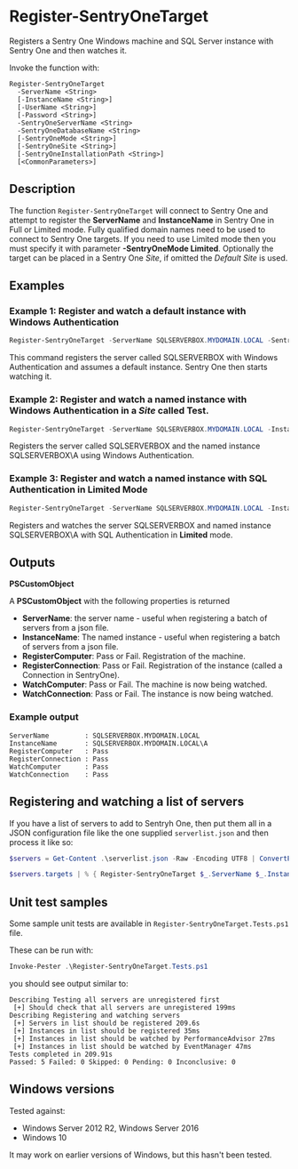 # Register-SentryOneTarget

Registers a Sentry One Windows machine and SQL Server instance with Sentry One and then watches it.

Invoke the function with:

```
Register-SentryOneTarget
  -ServerName <String>
  [-InstanceName <String>]
  [-UserName <String>]
  [-Password <String>]
  -SentryOneServerName <String>
  -SentryOneDatabaseName <String>
  [-SentryOneMode <String>]
  [-SentryOneSite <String>]
  [-SentryOneInstallationPath <String>]
  [<CommonParameters>]
```

## Description

The function `Register-SentryOneTarget` will connect to Sentry One and attempt to register the **ServerName** and **InstanceName** in Sentry One in Full or Limited mode. Fully qualified domain names need to be used to connect to Sentry One targets. If you need to use Limited mode then you must specify it with parameter **-SentryOneMode Limited**. Optionally the target can be placed in a Sentry One *Site*, if omitted the *Default Site* is used. 

## Examples

### Example 1: Register and watch a default instance with Windows Authentication

```PowerShell
Register-SentryOneTarget -ServerName SQLSERVERBOX.MYDOMAIN.LOCAL -SentryOneServerName SENTRYONE.MYDOMAIN.LOCAL -SentryOneDatabaseName SentryOne
```

This command registers the server called SQLSERVERBOX with Windows Authentication and assumes a default instance. Sentry One then starts watching it.

### Example 2: Register and watch a named instance with Windows Authentication in a *Site* called **Test**.

```PowerShell
Register-SentryOneTarget -ServerName SQLSERVERBOX.MYDOMAIN.LOCAL -InstanceName SQLSERVERBOX.MYDOMAIN.LOCAL\A -SentryOneServerName SENTRYONE.MYDOMAIN.LOCAL -SentryOneDatabaseName SentryOne -SentryOneSite Test
```

Registers the server called SQLSERVERBOX and the named instance SQLSERVERBOX\A using Windows Authentication. 

### Example 3: Register and watch a named instance with SQL Authentication in Limited Mode

```PowerShell
Register-SentryOneTarget -ServerName SQLSERVERBOX.MYDOMAIN.LOCAL -InstanceName SQLSERVERBOX.MYDOMAIN.LOCAL\A -UserName sentryoneuser -Password Sup3rStrongP@ssw0rd -SentryOneServerName SENTRYONE.MYDOMAIN.LOCAL -SentryOneDatabaseName SentryOne -SentryOneMode Limited
```

Registers and watches the server SQLSERVERBOX and named instance SQLSERVERBOX\A with SQL Authentication in **Limited** mode.

## Outputs

**PSCustomObject**

A **PSCustomObject** with the following properties is returned

* **ServerName**: the server name - useful when registering a batch of servers from a json file.
* **InstanceName**: The named instance - useful when registering a batch of servers from a json file.
* **RegisterComputer**: Pass or Fail. Registration of the machine.
* **RegisterConnection**: Pass or Fail. Registration of the instance (called a Connection in SentryOne).
* **WatchComputer**: Pass or Fail. The machine is now being watched.
* **WatchConnection**: Pass or Fail. The instance is now being watched.

### Example output

```
ServerName         : SQLSERVERBOX.MYDOMAIN.LOCAL
InstanceName       : SQLSERVERBOX.MYDOMAIN.LOCAL\A
RegisterComputer   : Pass
RegisterConnection : Pass
WatchComputer      : Pass
WatchConnection    : Pass
```

## Registering and watching a list of servers

If you have a list of servers to add to Sentryh One, then put them all in a JSON configuration file like the one supplied `serverlist.json` and then process it like so:

```PowerShell
$servers = Get-Content .\serverlist.json -Raw -Encoding UTF8 | ConvertFrom-Json

$servers.targets | % { Register-SentryOneTarget $_.ServerName $_.InstanceName $_.UserName $_.Password $servers.SentryOneServer $servers.SentryOneDatabase }
```

## Unit test samples

Some sample unit tests are available in `Register-SentryOneTarget.Tests.ps1` file.

These can be run with:

```PowerShell
Invoke-Pester .\Register-SentryOneTarget.Tests.ps1
```

you should see output similar to:

```
Describing Testing all servers are unregistered first
 [+] Should check that all servers are unregistered 199ms
Describing Registering and watching servers
 [+] Servers in list should be registered 209.6s
 [+] Instances in list should be registered 35ms
 [+] Instances in list should be watched by PerformanceAdvisor 27ms
 [+] Instances in list should be watched by EventManager 47ms
Tests completed in 209.91s
Passed: 5 Failed: 0 Skipped: 0 Pending: 0 Inconclusive: 0
```
## Windows versions

Tested against:

* Windows Server 2012 R2, Windows Server 2016
* Windows 10

It may work on earlier versions of Windows, but this hasn't been tested.
